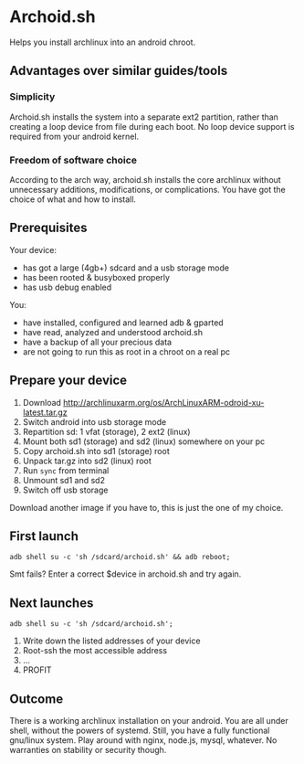 Archoid.sh
==========

Helps you install archlinux into an android chroot.


Advantages over similar guides/tools
------------------------------------

### Simplicity

Archoid.sh installs the system into a separate ext2 partition,
rather than creating a loop device from file during each boot.
No loop device support is required from your android kernel.

### Freedom of software choice

According to the arch way, archoid.sh installs the core archlinux
without unnecessary additions, modifications, or complications.
You have got the choice of what and how to install.


Prerequisites
-------------

Your device:

- has got a large (4gb+) sdcard and a usb storage mode
- has been rooted & busyboxed properly
- has usb debug enabled


You:
- have installed, configured and learned adb & gparted
- have read, analyzed and understood archoid.sh
- have a backup of all your precious data
- are not going to run this as root in a chroot on a real pc


Prepare your device
-------------------

1. Download http://archlinuxarm.org/os/ArchLinuxARM-odroid-xu-latest.tar.gz
2. Switch android into usb storage mode
3. Repartition sd: 1 vfat (storage), 2 ext2 (linux)
4. Mount both sd1 (storage) and sd2 (linux) somewhere on your pc
5. Copy archoid.sh into sd1 (storage) root
6. Unpack tar.gz into sd2 (linux) root
7. Run `sync` from terminal
8. Unmount sd1 and sd2
9. Switch off usb storage

Download another image if you have to, this is just the one of my choice.


First launch
------------

```shell
adb shell su -c 'sh /sdcard/archoid.sh' && adb reboot;
```

Smt fails? Enter a correct $device in archoid.sh and try again.


Next launches
-------------

```shell
adb shell su -c 'sh /sdcard/archoid.sh';
```

1. Write down the listed addresses of your device
2. Root-ssh the most accessible address
3. ...
4. PROFIT


Outcome
-------

There is a working archlinux installation on your android.
You are all under shell, without the powers of systemd.
Still, you have a fully functional gnu/linux system.
Play around with nginx, node.js, mysql, whatever.
No warranties on stability or security though.
